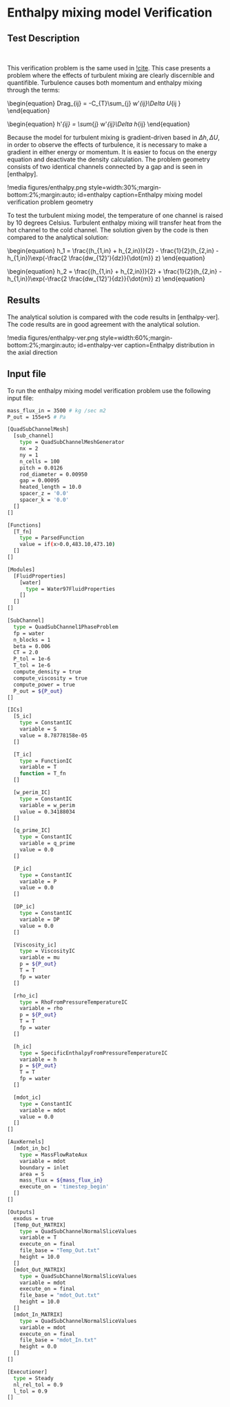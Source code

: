 
# Enthalpy mixing model Verification

## Test Description

&nbsp;

This verification problem is the same used in [!cite](CTF-Verification). This case presents a problem where the effects of turbulent mixing are clearly discernible and quantifible. Turbulence causes both momentum and enthalpy mixing through the terms:

\begin{equation}
Drag_{ij} = -C_{T}\sum_{j} w'_{ij}\Delta U_{ij }
\end{equation}

\begin{equation}
h'_{ij} = \sum_{j} w'_{ij}\Delta h_{ij}
\end{equation}

Because the model for turbulent mixing is gradient-driven based in $\Delta h, \Delta U$, in order to observe the effects of turbulence, it is necessary to make a gradient in either energy or momentum. It is easier to focus on the energy equation and deactivate the density calculation. The problem geometry consists of two identical channels connected by a gap and is seen in [enthalpy].

!media figures/enthalpy.png
    style=width:30%;margin-bottom:2%;margin:auto;
    id=enthalpy
    caption=Enthalpy mixing model verification problem geometry

To test the turbulent mixing model, the temperature of one channel is raised by 10 degrees Celsius. Turbulent enthalpy mixing will transfer heat from the hot channel to the cold channel. The solution given by the code is then compared to the analytical solution:

\begin{equation}
h_1 = \frac{(h_{1,in} + h_{2,in})}{2} -  \frac{1}{2}(h_{2,in} - h_{1,in})\exp(-\frac{2 \frac{dw_{12}'}{dz}}{\dot{m}} z)
\end{equation}

\begin{equation}
h_2 = \frac{(h_{1,in} + h_{2,in})}{2} + \frac{1}{2}(h_{2,in} - h_{1,in})\exp(-\frac{2 \frac{dw_{12}'}{dz}}{\dot{m}} z)
\end{equation}

## Results

The analytical solution is compared with the code results in [enthalpy-ver]. The code results are in good agreement with the analytical solution.

!media figures/enthalpy-ver.png
    style=width:60%;margin-bottom:2%;margin:auto;
    id=enthalpy-ver
    caption=Enthalpy distribution in the axial direction

## Input file

To run the enthalpy mixing model verification problem use the following input file:

```bash
mass_flux_in = 3500 # kg /sec m2
P_out = 155e+5 # Pa

[QuadSubChannelMesh]
  [sub_channel]
    type = QuadSubChannelMeshGenerator
    nx = 2
    ny = 1
    n_cells = 100
    pitch = 0.0126
    rod_diameter = 0.00950
    gap = 0.00095
    heated_length = 10.0
    spacer_z = '0.0'
    spacer_k = '0.0'
  []
[]

[Functions]
  [T_fn]
    type = ParsedFunction
    value = if(x>0.0,483.10,473.10)
  []
[]

[Modules]
  [FluidProperties]
    [water]
      type = Water97FluidProperties
    []
  []
[]

[SubChannel]
  type = QuadSubChannel1PhaseProblem
  fp = water
  n_blocks = 1
  beta = 0.006
  CT = 2.0
  P_tol = 1e-6
  T_tol = 1e-6
  compute_density = true
  compute_viscosity = true
  compute_power = true
  P_out = ${P_out}
[]

[ICs]
  [S_ic]
    type = ConstantIC
    variable = S
    value = 8.78778158e-05
  []

  [T_ic]
    type = FunctionIC
    variable = T
    function = T_fn
  []

  [w_perim_IC]
    type = ConstantIC
    variable = w_perim
    value = 0.34188034
  []

  [q_prime_IC]
    type = ConstantIC
    variable = q_prime
    value = 0.0
  []

  [P_ic]
    type = ConstantIC
    variable = P
    value = 0.0
  []

  [DP_ic]
    type = ConstantIC
    variable = DP
    value = 0.0
  []

  [Viscosity_ic]
    type = ViscosityIC
    variable = mu
    p = ${P_out}
    T = T
    fp = water
  []

  [rho_ic]
    type = RhoFromPressureTemperatureIC
    variable = rho
    p = ${P_out}
    T = T
    fp = water
  []

  [h_ic]
    type = SpecificEnthalpyFromPressureTemperatureIC
    variable = h
    p = ${P_out}
    T = T
    fp = water
  []

  [mdot_ic]
    type = ConstantIC
    variable = mdot
    value = 0.0
  []
[]

[AuxKernels]
  [mdot_in_bc]
    type = MassFlowRateAux
    variable = mdot
    boundary = inlet
    area = S
    mass_flux = ${mass_flux_in}
    execute_on = 'timestep_begin'
  []
[]

[Outputs]
  exodus = true
  [Temp_Out_MATRIX]
    type = QuadSubChannelNormalSliceValues
    variable = T
    execute_on = final
    file_base = "Temp_Out.txt"
    height = 10.0
  []
  [mdot_Out_MATRIX]
    type = QuadSubChannelNormalSliceValues
    variable = mdot
    execute_on = final
    file_base = "mdot_Out.txt"
    height = 10.0
  []
  [mdot_In_MATRIX]
    type = QuadSubChannelNormalSliceValues
    variable = mdot
    execute_on = final
    file_base = "mdot_In.txt"
    height = 0.0
  []
[]

[Executioner]
  type = Steady
  nl_rel_tol = 0.9
  l_tol = 0.9
[]

```
